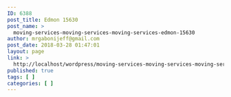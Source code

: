 ```yaml
---
ID: 6388
post_title: Edmon 15630
post_name: >
  moving-services-moving-services-moving-services-edmon-15630
author: mrgabonijeff@gmail.com
post_date: 2018-03-28 01:47:01
layout: page
link: >
  http://localhost/wordpress/moving-services-moving-services-moving-services-edmon-15630/
published: true
tags: [ ]
categories: [ ]
---
```

